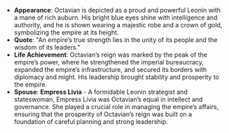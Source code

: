 - **Appearance**: Octavian is depicted as a proud and powerful Leonin with a mane of rich auburn. His bright blue eyes shine with intelligence and authority, and he is shown wearing a majestic robe and a crown of gold, symbolizing the empire at its height.
- **Quote**: "An empire’s true strength lies in the unity of its people and the wisdom of its leaders."
- **Life Achievement**: Octavian’s reign was marked by the peak of the empire’s power, where he strengthened the imperial bureaucracy, expanded the empire’s infrastructure, and secured its borders with diplomacy and might. His leadership brought stability and prosperity to the empire.
- **Spouse**: **Empress Livia** - A formidable Leonin strategist and stateswoman, Empress Livia was Octavian’s equal in intellect and governance. She played a crucial role in managing the empire’s affairs, ensuring that the prosperity of Octavian’s reign was built on a foundation of careful planning and strong leadership.
